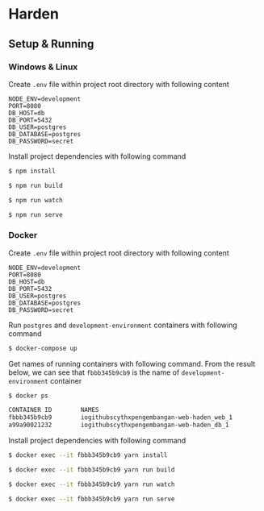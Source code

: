 # Harden

## Setup & Running

### Windows & Linux

Create `.env` file within project root directory with following content

``` text
NODE_ENV=development
PORT=8080
DB_HOST=db
DB_PORT=5432
DB_USER=postgres
DB_DATABASE=postgres
DB_PASSWORD=secret
```

Install project dependencies with following command

``` sh
$ npm install
```

``` sh
$ npm run build
```

``` sh
$ npm run watch
```

``` sh
$ npm run serve
```

### Docker

Create `.env` file within project root directory with following content

``` text
NODE_ENV=development
PORT=8080
DB_HOST=db
DB_PORT=5432
DB_USER=postgres
DB_DATABASE=postgres
DB_PASSWORD=secret
```

Run `postgres` and `development-environment` containers with following command

``` sh
$ docker-compose up
```

Get names of running containers with following command. From the result below, we can see that `fbbb345b9cb9` is the name of `development-environment` container

``` sh
$ docker ps

CONTAINER ID        NAMES                                       
fbbb345b9cb9        iogithubscythxpengembangan-web-haden_web_1
a99a90021232        iogithubscythxpengembangan-web-haden_db_1
```

Install project dependencies with following command

``` sh
$ docker exec --it fbbb345b9cb9 yarn install
```

``` sh
$ docker exec --it fbbb345b9cb9 yarn run build
```

``` sh
$ docker exec --it fbbb345b9cb9 yarn run watch
```

``` sh
$ docker exec --it fbbb345b9cb9 yarn run serve
```
